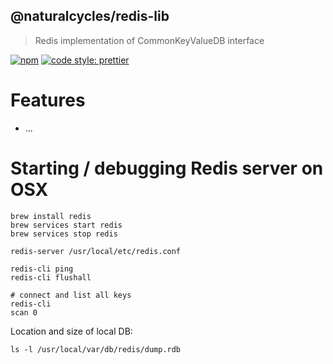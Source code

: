 ## @naturalcycles/redis-lib

> Redis implementation of CommonKeyValueDB interface

[![npm](https://img.shields.io/npm/v/@naturalcycles/redis-lib/latest.svg)](https://www.npmjs.com/package/@naturalcycles/redis-lib)
[![code style: prettier](https://img.shields.io/badge/code_style-prettier-ff69b4.svg?style=flat-square)](https://github.com/prettier/prettier)

# Features

- ...

# Starting / debugging Redis server on OSX

```shell
brew install redis
brew services start redis
brew services stop redis

redis-server /usr/local/etc/redis.conf

redis-cli ping
redis-cli flushall

# connect and list all keys
redis-cli
scan 0
```

Location and size of local DB:

    ls -l /usr/local/var/db/redis/dump.rdb
